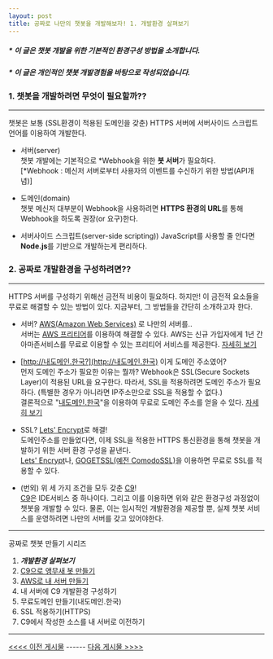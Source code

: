 ```yaml
---
layout: post
title: 공짜로 나만의 챗봇을 개발해보자! 1. 개발환경 살펴보기
---
```

##### * 이 글은 챗봇 개발을 위한 기본적인 환경구성 방법을 소개합니다.
##### * 이 글은 개인적인 챗봇 개발경험을 바탕으로 작성되었습니다.


### 1. 챗봇을 개발하려면 무엇이 필요할까??
---
챗봇은 보통 (SSL환경이 적용된 도메인을 갖춘) HTTPS 서버에 서버사이드 스크립트 언어를 이용하여 개발한다.

  - 서버(server)  
    챗봇 개발에는 기본적으로 *Webhook을 위한 **봇 서버**가 필요하다.  
    [*Webhook : 메신저 서버로부터 사용자의 이벤트를 수신하기 위한 방법(API개념)]

  - 도메인(domain)  
    챗봇 메신저 대부분이 Webhook을 사용하려면 **HTTPS 환경의 URL**를 통해 Webhook을 하도록 권장(or 요구)한다.

  - 서버사이드 스크립트(server-side scripting)) 
    JavaScript를 사용할 줄 안다면 **Node.js**를 기반으로 개발하는게 편리하다.  


### 2. 공짜로 개발환경을 구성하려면??
---
HTTPS 서버를 구성하기 위해선 금전적 비용이 필요하다.
하지만! 이 금전적 요소들을 무료로 해결할 수 있는 방법이 있다.
지금부터, 그 방법들을 간단히 소개하고자 한다.

  - 서버? [AWS(Amazon Web Services)](https://aws.amazon.com/ko/) 로 나만의 서버를..   
  서버는 [AWS 프리티어](https://https://aws.amazon.com/ko/free/?sc_channel=PS&sc_campaign=acquisition_KR&Country=KR&sc_publisher=Naver&sc_medium=brandsearch_PC&sc_content=brandsearch&sc_detail=main_title&sc_category=Beginner&sc_segment=Beginner)를 이용하여 해결할 수 있다. AWS는 신규 가입자에게 1년 간 아마존서비스를 무료로 이용할 수 있는 프리티어 서비스를 제공한다. [자세히 보기](https://tadoya.github.io/How-to-make-Chatbot_3/)

  - [http://내도메인.한국?](http://내도메인.한국) 이게 도메인 주소였어?  
    먼저 도메인 주소가 필요한 이유는 뭘까? Webhook은 SSL(Secure Sockets Layer)이 적용된 URL을 요구한다. 따라서, SSL을 적용하려면 도메인 주소가 필요하다. (특별한 경우가 아니라면 IP주소만으로 SSL을 적용할 수 없다.)  
    결론적으로 "[내도메인.한국](http://내도메인.한국)"을 이용하여 무료로 도메인 주소를 얻을 수 있다. [자세히 보기](https://tadoya.github.io/How-to-make-Chatbot_5/)
  
  - SSL? [Lets' Encrypt](https://letsencrypt.org)로 해결!  
    도메인주소를 만들었다면, 이제 SSL을 적용한 HTTPS 통신환경을 통해 챗봇을 개발하기 위한 서버 환경 구성을 끝낸다.  
    [Lets' Encrypt](https://letsencrypt.org)나, [GOGETSSL(예전 ComodoSSL)](https://www.gogetssl.com)을 이용하면 무료로 SSL를 적용할 수 있다.

  - (번외) 위 세 가지 조건을 모두 갖춘 [C9](https://c9.io)!  
     [C9](https://c9.io)은 IDE서비스 중 하나이다. 그리고 이를 이용하면 위와 같은 환경구성 과정없이 챗봇을 개발할 수 있다. 물론, 이는 임시적인 개발환경을 제공할 뿐, 실제 챗봇 서비스를 운영하려면 나만의 서버를 갖고 있어야한다.  

---
공짜로 챗봇 만들기 시리즈
1. ***개발환경 살펴보기***
2. [C9으로 앵무새 봇 만들기](https://tadoya.github.io/How-to-make-Chatbot_2/)
3. [AWS로 내 서버 만들기](https://tadoya.github.io/How-to-make-Chatbot_3/)
4. 내 서버에 C9 개발환경 구성하기
5. 무료도메인 만들기(내도메인.한국)
6. SSL 적용하기(HTTPS)
7. C9에서 작성한 소스를 내 서버로 이전하기  

---  
[<<<< 이전 게시물](https://tadoya.github.io/Hello-World/) ------ [다음 게시물 >>>>](https://tadoya.github.io/How-to-make-Chatbot_2/)